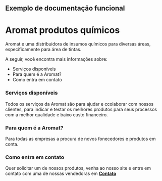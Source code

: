 ## Exemplo de documentação funcional

# Aromat produtos químicos 

Aromat e uma distribuidora de insumos químicos para diversas áreas, especificamente para área de tintas.

A seguir, você encontra mais informações sobre: 

* Serviços disponíveis
* Para quem é a Aromat?
* Como entra em contato  


### Serviços disponíveis

Todos os serviços da Aromat são para ajudar e ccolaborar com nossos clientes, para indicar e testar os melhores produtos para seus processos com a melhor qualidade e baixo custo financeiro.

### Para quem é a Aromat? 

Para todas as empresas a procura de novos fonecedores e produtos em conta. 

### Como entra em contato 

Quer solicitar um de nossos produtos, venha ao nosso site e entre em contato com uma de nossas vendedoras em [**Contato**](URL)
